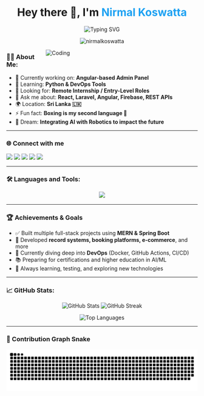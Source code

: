 <h1 align="center">Hey there 👋, I'm <span style="color:#1DA1F2">Nirmal Koswatta</span></h1>

<p align="center">
  <img src="https://readme-typing-svg.demolab.com?font=Fira+Code&weight=500&pause=1000&center=true&vCenter=true&width=435&lines=Full-Stack+Developer;DevOps+Enthusiast+💻;Open+Source+Contributor;Boxing+Lover+🥊;Let's+Build+the+Future+Together+🚀" alt="Typing SVG" />
</p>

<p align="center">
  <img src="https://komarev.com/ghpvc/?username=nirmalkoswatta&label=Profile+views&color=0e75b6&style=flat" alt="nirmalkoswatta" />
</p>

<img align="right" alt="Coding" width="400" src="https://media.giphy.com/media/qgQUggAC3Pfv687qPC/giphy.gif" />

### 👨‍💻 About Me:

- 🔭 Currently working on: **Angular-based Admin Panel**
- 🌱 Learning: **Python & DevOps Tools**
- 💼 Looking for: **Remote Internship / Entry-Level Roles**
- 💬 Ask me about: **React, Laravel, Angular, Firebase, REST APIs**
- 🌍 Location: **Sri Lanka 🇱🇰**
- ⚡ Fun fact: **Boxing is my second language 🥊**
- 🧠 Dream: **Integrating AI with Robotics to impact the future**

---

### 🌐 Connect with me

<p align="left">
  <a href="mailto:nirmalkoza@gmail.com"><img src="https://img.shields.io/badge/Email-%23EA4335.svg?&style=for-the-badge&logo=gmail&logoColor=white"/></a>
  <a href="https://www.linkedin.com/in/nirmal-koswatta-a7889b281" target="_blank"><img src="https://img.shields.io/badge/LinkedIn-%230A66C2.svg?&style=for-the-badge&logo=linkedin&logoColor=white" /></a>
  <a href="https://www.instagram.com/nirmal_kosa/" target="_blank"><img src="https://img.shields.io/badge/Instagram-%23E1306C.svg?&style=for-the-badge&logo=instagram&logoColor=white"/></a>
  <a href="https://twitter.com/NKosa003" target="_blank"><img src="https://img.shields.io/badge/Twitter-%231DA1F2.svg?&style=for-the-badge&logo=twitter&logoColor=white"/></a>
  <a href="https://web.facebook.com/profile.php?id=100092316520017" target="_blank"><img src="https://img.shields.io/badge/Facebook-%231877F2.svg?&style=for-the-badge&logo=facebook&logoColor=white"/></a>
</p>

---

### 🛠️ Languages and Tools:

<div align="center">
  <img src="https://skillicons.dev/icons?i=html,css,js,php,java,python,cpp,c,react,redux,angular,nodejs,mysql,mongodb,firebase,tailwind,postman,git,figma,androidstudio,spring" />
</div>

---

### 🏆 Achievements & Goals

- ✅ Built multiple full-stack projects using **MERN & Spring Boot**
- 🚀 Developed **record systems, booking platforms, e-commerce**, and more
- 🔧 Currently diving deep into **DevOps** (Docker, GitHub Actions, CI/CD)
- 📚 Preparing for certifications and higher education in AI/ML
- 🧪 Always learning, testing, and exploring new technologies

---

### 📈 GitHub Stats:

<p align="center">
  <img src="https://github-readme-stats.vercel.app/api?username=nirmalkoswatta&show_icons=true&theme=radical" alt="GitHub Stats" />
  <img src="https://github-readme-streak-stats.herokuapp.com?user=nirmalkoswatta&theme=radical" alt="GitHub Streak" />
</p>

<p align="center">
  <img src="https://github-readme-stats.vercel.app/api/top-langs/?username=nirmalkoswatta&layout=compact&theme=radical" alt="Top Languages" />
</p>

---

### 🐍 Contribution Graph Snake

<p align="center">
  <img src="https://github.com/Platane/snk/raw/output/github-contribution-grid-snake.svg" alt="snake animation" />
</p>
